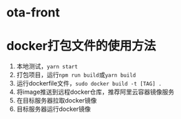 # ota-front

# docker打包文件的使用方法
1. 本地测试，`yarn start`
2. 打包项目，运行`npm run build`或`yarn build`
3. 运行dockerfile文件，`sudo docker build -t [TAG] .`
4. 将image推送到远程docker仓库，推荐阿里云容器镜像服务
5. 在目标服务器拉取docker镜像
6. 目标服务器运行docker镜像
